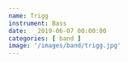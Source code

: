 ```yaml
---
name: Trigg
instrument: Bass
date:   2019-06-07 00:00:00
categories: [ band ]
image: '/images/band/trigg.jpg'
---
```

